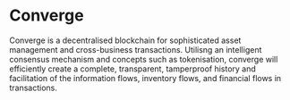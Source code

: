# Converge
Converge is a decentralised blockchain for sophisticated asset management and cross-business transactions. Utilisng an intelligent consensus mechanism and concepts such as tokenisation, converge will efficiently create a complete, transparent, tamperproof history and facilitation of the information flows, inventory flows, and financial flows in transactions.
